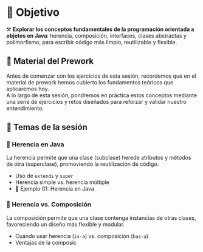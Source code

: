 # 🎯 Objetivo

⚒️ **Explorar los conceptos fundamentales de la programación orientada a objetos en Java**: herencia, composición, interfaces, clases abstractas y polimorfismo, para escribir código más limpio, reutilizable y flexible.


## 📘 Material del Prework

Antes de comenzar con los ejercicios de esta sesión, recordemos que en el material de prework hemos cubierto los fundamentos teóricos que aplicaremos hoy.  
A lo largo de esta sesión, pondremos en práctica estos conceptos mediante una serie de ejercicios y retos diseñados para reforzar y validar nuestro entendimiento.  

## 📂 Temas de la sesión

### 📖 Herencia en Java
La herencia permite que una clase (subclase) herede atributos y métodos de otra (superclase), promoviendo la reutilización de código.

- Uso de `extends` y `super`
- Herencia simple vs. herencia múltiple
- 📜 Ejemplo 01: Herencia en Java

### 📖 Herencia vs. Composición
La composición permite que una clase contenga instancias de otras clases, favoreciendo un diseño más flexible y modular.

- Cuándo usar herencia (`is-a`) vs. composición (`has-a`)
- Ventajas de la composic
